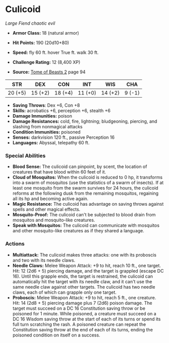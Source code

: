 # Culicoid

*Large* *Fiend* *chaotic evil*

- **Armor Class:** 18 (natural armor)
- **Hit Points:** 190 (20d10+80)
- **Speed:** fly 60 ft. hover True ft. walk 30 ft.

- **Challenge Rating:** 12 (8,400 XP)
- **Source:** [Tome of Beasts 2](https://koboldpress.com/kpstore/product/tome-of-beasts-2-for-5th-edition) page 94

| STR | DEX | CON | INT | WIS | CHA |
| --- | --- | --- | --- | --- | --- |
| 20 (+5) | 15 (+2) | 18 (+4) | 11 (+0) | 14 (+2) | 9 (-1) |

- **Saving Throws**: Dex +6, Con +8
- **Skills:** acrobatics +6, perception +6, stealth +6
- **Damage Immunities:** poison
- **Damage Resistances:** cold, fire, lightning; bludgeoning, piercing, and slashing from nonmagical attacks
- **Condition Immunities:** poisoned
- **Senses:** darkvision 120 ft., passive Perception 16
- **Languages:** Abyssal, telepathy 60 ft.

### Special Abilities

- **Blood Sense:** The culicoid can pinpoint, by scent, the location of creatures that have blood within 60 feet of it.
- **Cloud of Mosquitos:** When the culicoid is reduced to 0 hp, it transforms into a swarm of mosquitos (use the statistics of a swarm of insects). If at least one mosquito from the swarm survives for 24 hours, the culicoid reforms at the following dusk from the remaining mosquitos, regaining all its hp and becoming active again.
- **Magic Resistance:** The culicoid has advantage on saving throws against spells and other magical effects.
- **Mosquito-Proof:** The culicoid can't be subjected to blood drain from mosquitos and mosquito-like creatures.
- **Speak with Mosquitos:** The culicoid can communicate with mosquitos and other mosquito-like creatures as if they shared a language.

### Actions

- **Multiattack:** The culicoid makes three attacks: one with its proboscis and two with its needle claws.
- **Needle Claws:** Melee Weapon Attack: +9 to hit, reach 10 ft., one target. Hit: 12 (2d6 + 5) piercing damage, and the target is grappled (escape DC 16). Until this grapple ends, the target is restrained, the culicoid can automatically hit the target with its needle claw, and it can't use the same needle claw against other targets. The culicoid has two needle claws, each of which can grapple only one target.
- **Proboscis:** Melee Weapon Attack: +9 to hit, reach 5 ft., one creature. Hit: 14 (2d8 + 5) piercing damage plus 7 (2d6) poison damage. The target must succeed on a DC 16 Constitution saving throw or be poisoned for 1 minute. While poisoned, a creature must succeed on a DC 16 Wisdom saving throw at the start of each of its turns or spend its full turn scratching the rash. A poisoned creature can repeat the Constitution saving throw at the end of each of its turns, ending the poisoned condition on itself on a success.


